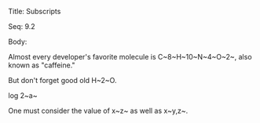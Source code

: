 Title:  Subscripts

Seq:    9.2

Body:

Almost every developer's favorite molecule is C~8~H~10~N~4~O~2~, also known as "caffeine."

But don't forget good old H~2~O.

log 2~a~

One must consider the value of x~z~ as well as x~y,z~.
